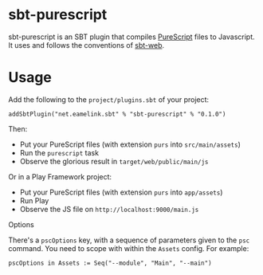 # sbt-purescript

sbt-purescript is an SBT plugin that compiles [PureScript](http://purescript.org) files to Javascript. It uses and follows the conventions of [sbt-web](https://github.com/sbt/sbt-web).

# Usage

Add the following to the `project/plugins.sbt` of your project:

    addSbtPlugin("net.eamelink.sbt" % "sbt-purescript" % "0.1.0")

Then:

  * Put your PureScript files (with extension `purs` into `src/main/assets`)
  * Run the `purescript` task
  * Observe the glorious result in `target/web/public/main/js`

Or in a Play Framework project:

  * Put your PureScript files (with extension `purs` into `app/assets`)
  * Run Play
  * Observe the JS file on `http://localhost:9000/main.js`

Options

There's a `pscOptions` key, with a sequence of parameters given to the `psc` command. You need to scope with within the `Assets` config. For example:

    pscOptions in Assets := Seq("--module", "Main", "--main") 
